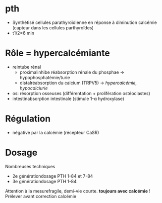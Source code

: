 # pth



- Synthétisé cellules parathyroïdienne en réponse à diminution calcémie (capteur dans les cellules parthyroïdes) 
- t1/2=6 min 


# Rôle = hypercalcémiante


- reintube rénal 
    - proximalinhibe réabsorption rénale du phosphae -> hypophosphatémie/turie 
    - distalréabsorption du calcium (TRPV5) -> _hypercalcémie, hypocalciurie_ 
- os: résorption osseuses (différentation + prolifération ostéoclastes) 
- intestinabsorption intestinale (stimule 1-α hydroxylase) 


# Régulation


- négative par la calcémie (récepteur CaSR) 


# Dosage


Nombreuses techniques 

- 2e générationdosage PTH 1-84 et 7-84 
- 3e générationdosage PTH 1-84 

Attention à la mesurefragile, demi-vie courte.
**toujours avec calcémie** !
Prélever avant correction calcémie 

